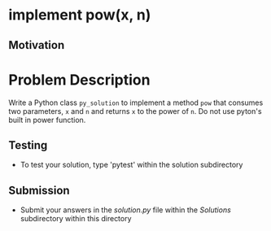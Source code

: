 # implement pow(x, n)
## Motivation


# Problem Description
 Write a Python class `py_solution` to implement a method `pow` that consumes two parameters, `x` and `n` and returns `x` to the power of `n`. Do not use pyton's built in power function.

## Testing
* To test your solution, type 'pytest' within the solution subdirectory

## Submission
* Submit your answers in the *solution.py* file within the *Solutions* subdirectory within this directory